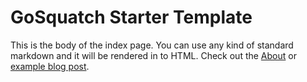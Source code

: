 [_metadata_:title]:- "GoSquatch Starter Template"
[_metadata_:layout]:- "index"

# GoSquatch Starter Template

This is the body of the index page. You can use any kind of standard markdown and it will be rendered in to HTML. Check out the [About](./about) or [example blog post](./blog/2022/example-post).